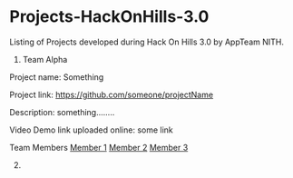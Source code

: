 # Projects-HackOnHills-3.0

Listing of Projects developed during Hack On Hills 3.0 by AppTeam NITH.

1. Team Alpha

Project name: Something

Project link: https://github.com/someone/projectName

Description: something........

Video Demo link uploaded online: some link 

Team Members
[Member 1](https://github.com/member1)
[Member 2](https://github.com/member2)
[Member 3](https://github.com/member3)

2. 
